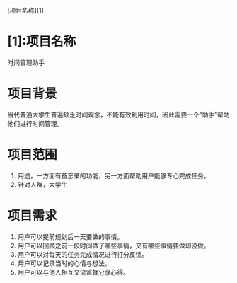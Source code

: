 [项目名称][1]
# [1]:项目名称
时间管理助手
# 项目背景
当代普通大学生普遍缺乏时间观念，不能有效利用时间，因此需要一个“助手”帮助他们进行时间管理。
# 项目范围
1. 用途，一方面有备忘录的功能，另一方面帮助用户能够专心完成任务。
2. 针对人群，大学生
# 项目需求
1. 用户可以提前规划后一天要做的事情。
2. 用户可以回顾之前一段时间做了哪些事情，又有哪些事情要做却没做。
3. 用户可以对每天的任务完成情况进行打分反馈。 
4. 用户可以记录当时的心情与想法。
5. 用户可以与他人相互交流监督分享心得。
